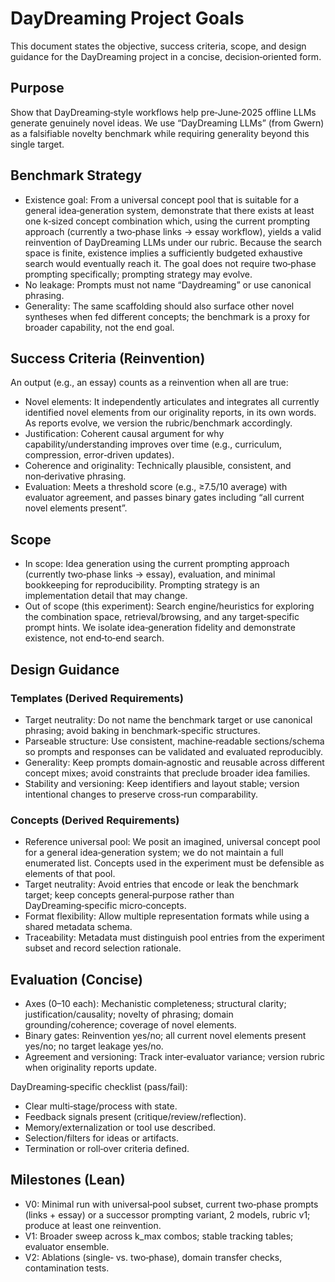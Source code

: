 # DayDreaming Project Goals

This document states the objective, success criteria, scope, and design guidance for the DayDreaming project in a concise, decision‑oriented form.

## Purpose

Show that DayDreaming‑style workflows help pre‑June‑2025 offline LLMs generate genuinely novel ideas. We use “DayDreaming LLMs” (from Gwern) as a falsifiable novelty benchmark while requiring generality beyond this single target.

## Benchmark Strategy

- Existence goal: From a universal concept pool that is suitable for a general idea‑generation system, demonstrate that there exists at least one k‑sized concept combination which, using the current prompting approach (currently a two‑phase links → essay workflow), yields a valid reinvention of DayDreaming LLMs under our rubric. Because the search space is finite, existence implies a sufficiently budgeted exhaustive search would eventually reach it. The goal does not require two‑phase prompting specifically; prompting strategy may evolve.
- No leakage: Prompts must not name “Daydreaming” or use canonical phrasing.
- Generality: The same scaffolding should also surface other novel syntheses when fed different concepts; the benchmark is a proxy for broader capability, not the end goal.

## Success Criteria (Reinvention)

An output (e.g., an essay) counts as a reinvention when all are true:
- Novel elements: It independently articulates and integrates all currently identified novel elements from our originality reports, in its own words. As reports evolve, we version the rubric/benchmark accordingly.
- Justification: Coherent causal argument for why capability/understanding improves over time (e.g., curriculum, compression, error‑driven updates).
- Coherence and originality: Technically plausible, consistent, and non‑derivative phrasing.
- Evaluation: Meets a threshold score (e.g., ≥7.5/10 average) with evaluator agreement, and passes binary gates including “all current novel elements present”.

## Scope

- In scope: Idea generation using the current prompting approach (currently two‑phase links → essay), evaluation, and minimal bookkeeping for reproducibility. Prompting strategy is an implementation detail that may change.
- Out of scope (this experiment): Search engine/heuristics for exploring the combination space, retrieval/browsing, and any target‑specific prompt hints. We isolate idea‑generation fidelity and demonstrate existence, not end‑to‑end search.

## Design Guidance

### Templates (Derived Requirements)
- Target neutrality: Do not name the benchmark target or use canonical phrasing; avoid baking in benchmark‑specific structures.
- Parseable structure: Use consistent, machine‑readable sections/schema so prompts and responses can be validated and evaluated reproducibly.
- Generality: Keep prompts domain‑agnostic and reusable across different concept mixes; avoid constraints that preclude broader idea families.
- Stability and versioning: Keep identifiers and layout stable; version intentional changes to preserve cross‑run comparability.

### Concepts (Derived Requirements)
- Reference universal pool: We posit an imagined, universal concept pool for a general idea‑generation system; we do not maintain a full enumerated list. Concepts used in the experiment must be defensible as elements of that pool.
- Target neutrality: Avoid entries that encode or leak the benchmark target; keep concepts general‑purpose rather than DayDreaming‑specific micro‑concepts.
- Format flexibility: Allow multiple representation formats while using a shared metadata schema.
- Traceability: Metadata must distinguish pool entries from the experiment subset and record selection rationale.

## Evaluation (Concise)

- Axes (0–10 each): Mechanistic completeness; structural clarity; justification/causality; novelty of phrasing; domain grounding/coherence; coverage of novel elements.
- Binary gates: Reinvention yes/no; all current novel elements present yes/no; no target leakage yes/no.
- Agreement and versioning: Track inter‑evaluator variance; version rubric when originality reports update.

DayDreaming‑specific checklist (pass/fail):
- Clear multi‑stage/process with state.
- Feedback signals present (critique/review/reflection).
- Memory/externalization or tool use described.
- Selection/filters for ideas or artifacts.
- Termination or roll‑over criteria defined.

## Milestones (Lean)

- V0: Minimal run with universal‑pool subset, current two‑phase prompts (links + essay) or a successor prompting variant, 2 models, rubric v1; produce at least one reinvention.
- V1: Broader sweep across k_max combos; stable tracking tables; evaluator ensemble.
- V2: Ablations (single‑ vs. two‑phase), domain transfer checks, contamination tests.
